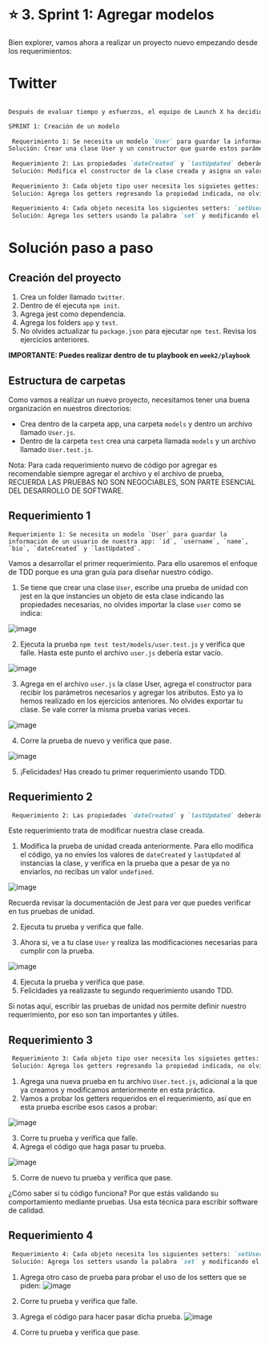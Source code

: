 # ⭐️ 3. Sprint 1: Agregar modelos

Bien explorer, vamos ahora a realizar un proyecto nuevo empezando desde los requerimientos:

# Twitter

```markdown

Después de evaluar tiempo y esfuerzos, el equipo de Launch X ha decidido crear la aplicación `Twitter`. Para ello han definido la primera etapa del sprint con los siguientes requerimientos a desarrollar:

SPRINT 1: Creación de un modelo
 
 Requerimiento 1: Se necesita un modelo `User` para guardar la información de un usuario de nuestra app: `id`, `username`, `name`, `bio`, `dateCreated` y `lastUpdated`. 
Solución: Crear una clase User y un constructor que guarde estos parámetros. 
 
 Requerimiento 2: Las propiedades `dateCreated` y `lastUpdated` deberán ser datos de tipo fecha que guarden el momento en que se instancie un nuevo objeto de la clase `User`.
 Solución: Modifica el constructor de la clase creada y asigna un valor por defecto a estos atributos usando `new Date()`.
 
 Requerimiento 3: Cada objeto tipo user necesita los siguietes gettes: `getUsername`, `getBio`, `getDateCreated`, `getLastUpdated`.
 Solución: Agrega los getters regresando la propiedad indicada, no olvides usar `this`.
 
 Requerimiento 4: Cada objeto necesita los siguientes setters: `setUsername` y `setBio`, para actualizar dichas propiedades.
 Solución: Agrega los setters usando la palabra `set` y modificando el atributo indicado.
```

# Solución paso a paso

## Creación del proyecto

1. Crea un folder llamado `twitter`.
2. Dentro de él ejecuta `npm init`.
3. Agrega jest como dependencia.
4. Agrega los folders `app` y `test`.
5. No olvides actualizar tu `package.json` para ejecutar `npm test`. Revisa los ejercicios anteriores.

**IMPORTANTE: Puedes realizar dentro de tu playbook en `week2/playbook`**

## Estructura de carpetas

Como vamos a realizar un nuevo proyecto, necesitamos tener una buena organización en nuestros directorios:
- Crea dentro de la carpeta app, una carpeta `models` y dentro un archivo llamado `User.js`.
- Dentro de la carpeta `test` crea una carpeta llamada `models` y un archivo llamado `User.test.js`.

Nota: Para cada requerimiento nuevo de código por agregar es recomendable siempre agregar el archivo y el archivo de prueba, RECUERDA LAS PRUEBAS NO SON NEGOCIABLES, SON PARTE ESENCIAL DEL DESARROLLO DE SOFTWARE.

## Requerimiento 1 

```
Requerimiento 1: Se necesita un modelo `User` para guardar la información de un usuario de nuestra app: `id`, `username`, `name`, `bio`, `dateCreated` y `lastUpdated`. 
```

Vamos a desarrollar el primer requerimiento. Para ello usaremos el enfoque de TDD porque es una gran guía para diseñar nuestro código.

1. Se tiene que crear una clase `User`, escribe una prueba de unidad con jest en la que instancies un objeto de esta clase indicando las propiedades necesarias, no olvides importar la clase `user` como se indica:

![image](https://user-images.githubusercontent.com/17634377/163697527-7908366a-57d5-40a8-933a-e3fac11b286f.png)

2. Ejecuta la prueba `npm test test/models/user.test.js` y verifica que falle. Hasta este punto el archivo `user.js` debería estar vacío.

![image](https://user-images.githubusercontent.com/17634377/163697562-2881e71a-c188-4108-9c04-5c9cd3d6ed46.png)

3. Agrega en el archivo `user.js` la clase User, agrega el constructor para recibir los parámetros necesarios y agregar los atributos. Esto ya lo hemos realizado en los ejercicios anteriores. No olvides exportar tu clase. Se vale correr la misma prueba varias veces.

![image](https://user-images.githubusercontent.com/17634377/163697614-f062b387-c354-4373-b1e1-5917d6b3f01d.png)

4. Corre la prueba de nuevo y verifica que pase. 

![image](https://user-images.githubusercontent.com/17634377/163697627-acd13fcf-4e8b-4a9c-8dfd-67d79458be35.png)

5. ¡Felicidades! Has creado tu primer requerimiento usando TDD.  

## Requerimiento 2

```markdown
 Requerimiento 2: Las propiedades `dateCreated` y `lastUpdated` deberán ser datos de tipo fecha que guarden el momento en que se instancie un nuevo objeto de la clase `User`.
```

Este requerimiento trata de modificar nuestra clase creada. 

1. Modifica la prueba de unidad creada anteriormente. Para ello modifica el código, ya no envíes los valores de `dateCreated` y `lastUpdated` al instancias la clase, y verifica en la prueba que a pesar de ya no enviarlos, no recibas un valor `undefined`.

![image](https://user-images.githubusercontent.com/17634377/163697824-f2fdd67f-f6a6-4ba0-adb4-edb752fe7576.png)

Recuerda revisar la documentación de Jest para ver que puedes verificar en tus pruebas de unidad.

2. Ejecuta tu prueba y verifica que falle.

3. Ahora si, ve a tu clase `User` y realiza las modificaciones necesarias para cumplir con la prueba.

![image](https://user-images.githubusercontent.com/17634377/163697843-077d5580-4870-485e-a137-10af5643e650.png)

4. Ejecuta la prueba y verifica que pase.
5. Felicidades ya realizaste tu segundo requerimiento usando TDD.

Si notas aquí, escribir las pruebas de unidad nos permite definir nuestro requerimiento, por eso son tan importantes y útiles. 

## Requerimiento 3

```markdown
 Requerimiento 3: Cada objeto tipo user necesita los siguietes gettes: `getUsername`, `getBio`, `getDateCreated`, `getLastUpdated`.
 Solución: Agrega los getters regresando la propiedad indicada, no olvides usar `this`.
```

1. Agrega una nueva prueba en tu archivo `User.test.js`, adicional a la que ya creamos y modificamos anteriormente en esta práctica.
2. Vamos a probar los getters requeridos en el requerimiento, así que en esta prueba escribe esos casos a probar:

![image](https://user-images.githubusercontent.com/17634377/163697947-e06e8c03-1aa0-49b0-8014-556fca8d2901.png)

3. Corre tu prueba y verifica que falle. 
4. Agrega el código que haga pasar tu prueba.

![image](https://user-images.githubusercontent.com/17634377/163697966-3d838e94-75bb-4358-919b-a46822cd375e.png)

5. Corre de nuevo tu prueba y verifica que pase. 

¿Cómo saber si tu código funciona? Por que estás validando su comportamiento mediante pruebas. Usa esta técnica para escribir software de calidad.

## Requerimiento 4

```markdown
 Requerimiento 4: Cada objeto necesita los siguientes setters: `setUsername` y `setBio`, para actualizar dichas propiedades.
 Solución: Agrega los setters usando la palabra `set` y modificando el atributo indicado.
 ```
 
1. Agrega otro caso de prueba para probar el uso de los setters que se piden:
 ![image](https://user-images.githubusercontent.com/17634377/163698022-bd77bda3-7787-4f39-aa83-e43374d38390.png)

2. Corre tu prueba y verifica que falle.
3. Agrega el código para hacer pasar dicha prueba.
![image](https://user-images.githubusercontent.com/17634377/163698036-6c0dafef-579c-4df1-aeeb-e13839d1ee4e.png)
4. Corre tu prueba y verifica que pase. 

